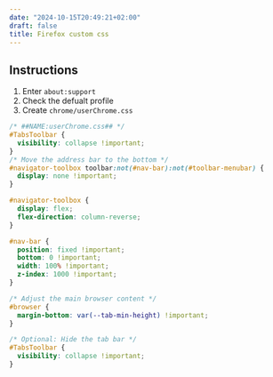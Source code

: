 ```yaml
---
date: "2024-10-15T20:49:21+02:00"
draft: false
title: Firefox custom css
---
```


## Instructions

1.  Enter `about:support`  
2.  Check the defualt profile
3.  Create `chrome/userChrome.css`

``` css
/* ##NAME:userChrome.css## */
#TabsToolbar {
  visibility: collapse !important;
}
/* Move the address bar to the bottom */
#navigator-toolbox toolbar:not(#nav-bar):not(#toolbar-menubar) {
  display: none !important;
}

#navigator-toolbox {
  display: flex;
  flex-direction: column-reverse;
}

#nav-bar {
  position: fixed !important;
  bottom: 0 !important;
  width: 100% !important;
  z-index: 1000 !important;
}

/* Adjust the main browser content */
#browser {
  margin-bottom: var(--tab-min-height) !important;
}

/* Optional: Hide the tab bar */
#TabsToolbar {
  visibility: collapse !important;
}
```
